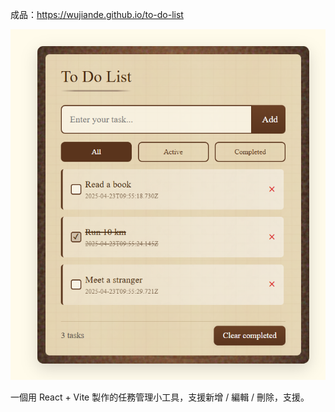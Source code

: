 成品：https://wujiande.github.io/to-do-list

![預覽圖3](docs/images/page.png)

一個用 React + Vite 製作的任務管理小工具，支援新增 / 編輯 / 刪除，支援。
